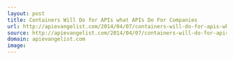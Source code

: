 ```yaml
---
layout: post
title: Containers Will Do for APIs what APIs Do For Companies
url: http://apievangelist.com/2014/04/07/containers-will-do-for-apis-what-apis-do-for-companies/
source: http://apievangelist.com/2014/04/07/containers-will-do-for-apis-what-apis-do-for-companies/
domain: apievangelist.com
image: 
---
```


